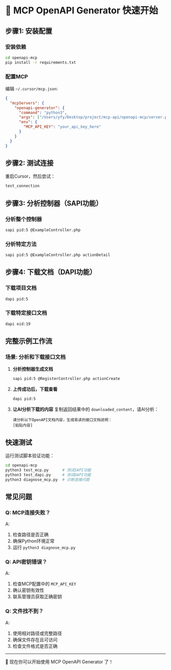 # 🚀 MCP OpenAPI Generator 快速开始

## 步骤1: 安装配置

### 安装依赖
```bash
cd openapi-mcp
pip install -r requirements.txt
```

### 配置MCP
编辑 `~/.cursor/mcp.json`:
```json
{
  "mcpServers": {
    "openapi-generator": {
      "command": "python3",
      "args": ["/Users/yfy/Desktop/project/mcp-api/openapi-mcp/server.py"],
      "env": {
        "MCP_API_KEY": "your_api_key_here"
      }
    }
  }
}
```

## 步骤2: 测试连接

重启Cursor，然后尝试：
```bash
test_connection
```

## 步骤3: 分析控制器（SAPI功能）

### 分析整个控制器
```bash
sapi pid:5 @ExampleController.php
```

### 分析特定方法
```bash
sapi pid:5 @ExampleController.php actionDetail
```

## 步骤4: 下载文档（DAPI功能）

### 下载项目文档
```bash
dapi pid:5
```

### 下载特定接口文档
```bash
dapi eid:19
```

## 完整示例工作流

### 场景: 分析和下载接口文档

1. **分析控制器生成文档**
   ```bash
   sapi pid:5 @RegisterController.php actionCreate
   ```
   
2. **上传成功后，下载查看**
   ```bash
   dapi pid:5
   ```
   
3. **让AI分析下载的内容**
   复制返回结果中的 `downloaded_content`，请AI分析：
   ```
   请分析以下OpenAPI文档内容，生成易读的接口文档说明：
   [粘贴内容]
   ```

## 快速测试

运行测试脚本验证功能：
```bash
cd openapi-mcp
python3 test_mcp.py      # 测试SAPI功能
python3 test_dapi.py     # 测试DAPI功能  
python3 diagnose_mcp.py  # 诊断连接问题
```

## 常见问题

### Q: MCP连接失败？
A: 
1. 检查路径是否正确
2. 确保Python环境正常
3. 运行 `python3 diagnose_mcp.py`

### Q: API密钥错误？
A: 
1. 检查MCP配置中的 `MCP_API_KEY`
2. 确认密钥有效性
3. 联系管理员获取正确密钥

### Q: 文件找不到？  
A:
1. 使用相对路径或完整路径
2. 确保文件存在且可访问
3. 检查文件格式是否正确

---

🎉 现在你可以开始使用 MCP OpenAPI Generator 了！ 